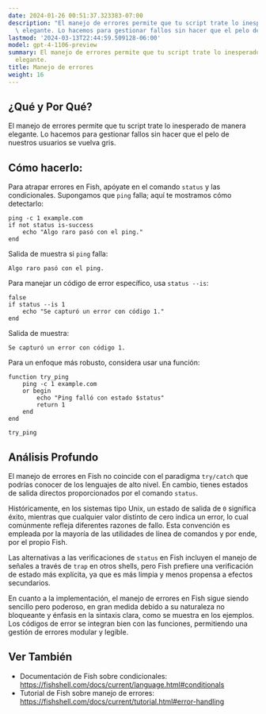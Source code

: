 ```yaml
---
date: 2024-01-26 00:51:37.323383-07:00
description: "El manejo de errores permite que tu script trate lo inesperado de manera\
  \ elegante. Lo hacemos para gestionar fallos sin hacer que el pelo de nuestros\u2026"
lastmod: '2024-03-13T22:44:59.509128-06:00'
model: gpt-4-1106-preview
summary: El manejo de errores permite que tu script trate lo inesperado de manera
  elegante.
title: Manejo de errores
weight: 16
---
```


## ¿Qué y Por Qué?
El manejo de errores permite que tu script trate lo inesperado de manera elegante. Lo hacemos para gestionar fallos sin hacer que el pelo de nuestros usuarios se vuelva gris.

## Cómo hacerlo:
Para atrapar errores en Fish, apóyate en el comando `status` y las condicionales. Supongamos que `ping` falla; aquí te mostramos cómo detectarlo:

```fish
ping -c 1 example.com
if not status is-success
    echo "Algo raro pasó con el ping."
end
```

Salida de muestra si `ping` falla:

```
Algo raro pasó con el ping.
```

Para manejar un código de error específico, usa `status --is`:

```fish
false
if status --is 1
    echo "Se capturó un error con código 1."
end
```

Salida de muestra:
```
Se capturó un error con código 1.
```

Para un enfoque más robusto, considera usar una función:

```fish
function try_ping
    ping -c 1 example.com
    or begin
        echo "Ping falló con estado $status"
        return 1
    end
end

try_ping
```

## Análisis Profundo
El manejo de errores en Fish no coincide con el paradigma `try/catch` que podrías conocer de los lenguajes de alto nivel. En cambio, tienes estados de salida directos proporcionados por el comando `status`.

Históricamente, en los sistemas tipo Unix, un estado de salida de `0` significa éxito, mientras que cualquier valor distinto de cero indica un error, lo cual comúnmente refleja diferentes razones de fallo. Esta convención es empleada por la mayoría de las utilidades de línea de comandos y por ende, por el propio Fish.

Las alternativas a las verificaciones de `status` en Fish incluyen el manejo de señales a través de `trap` en otros shells, pero Fish prefiere una verificación de estado más explícita, ya que es más limpia y menos propensa a efectos secundarios.

En cuanto a la implementación, el manejo de errores en Fish sigue siendo sencillo pero poderoso, en gran medida debido a su naturaleza no bloqueante y énfasis en la sintaxis clara, como se muestra en los ejemplos. Los códigos de error se integran bien con las funciones, permitiendo una gestión de errores modular y legible.

## Ver También
- Documentación de Fish sobre condicionales: https://fishshell.com/docs/current/language.html#conditionals
- Tutorial de Fish sobre manejo de errores: https://fishshell.com/docs/current/tutorial.html#error-handling
